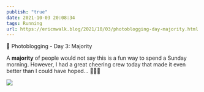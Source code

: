 ```yaml
---
publish: "true"
date: 2021-10-03 20:08:34
tags: Running
url: https://ericmwalk.blog/2021/10/03/photoblogging-day-majority.html
---
```


📸 Photoblogging - Day 3: Majority

A **majority** of people would not say this is a fun way to spend a Sunday morning. However, I had a great cheering crew today that made it even better than I could have hoped... 🏃🏻‍♂️

![](https://ericmwalk.blog/uploads/2021/924e8a2dbb.jpg)